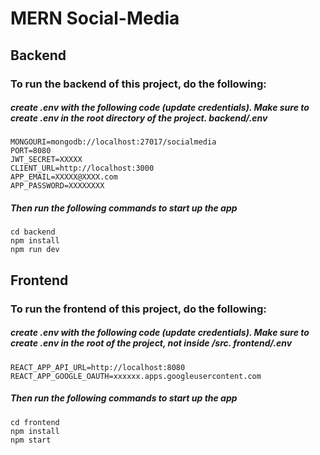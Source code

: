# MERN Social-Media

## Backend

### To run the backend of this project, do the following:

##### create .env with the following code (update credentials). Make sure to create .env in the root directory of the project. backend/.env

```
MONGOURI=mongodb://localhost:27017/socialmedia
PORT=8080
JWT_SECRET=XXXXX 
CLIENT_URL=http://localhost:3000
APP_EMAIL=XXXXX@XXXX.com
APP_PASSWORD=XXXXXXXX
```

##### Then run the following commands to start up the app

```
cd backend
npm install
npm run dev
```


## Frontend

### To run the frontend of this project, do the following:

##### create .env with the following code (update credentials). Make sure to create .env in the root of the project, not inside /src. frontend/.env

```
REACT_APP_API_URL=http://localhost:8080
REACT_APP_GOOGLE_OAUTH=xxxxxx.apps.googleusercontent.com
```

##### Then run the following commands to start up the app

```
cd frontend
npm install
npm start
```

